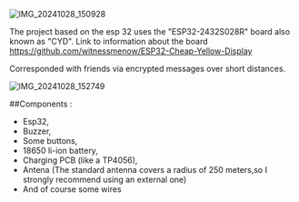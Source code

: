 ![IMG_20241028_150928](https://github.com/user-attachments/assets/91028187-f26e-48a4-a6a8-bbc3fd184f5a)

The project based on the esp 32 uses the "ESP32-2432S028R" board also known as "CYD".
Link to information about the board 
https://github.com/witnessmenow/ESP32-Cheap-Yellow-Display

Corresponded with friends via encrypted messages over short distances.

![IMG_20241028_152749](https://github.com/user-attachments/assets/1350f934-eb75-42d3-bbe7-894ad49ee3bf)

##Components :

- Esp32,
- Buzzer,
- Some buttons,
- 18650 li-ion battery,
- Charging PCB (like a TP4056),
- Antena
(The standard antenna covers a radius of 250 meters,so I strongly recommend using an external one)
- And of course some wires
